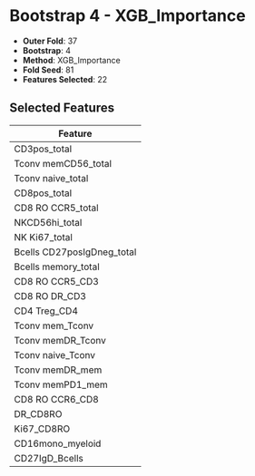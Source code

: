 # Bootstrap 4 - XGB_Importance

- **Outer Fold**: 37
- **Bootstrap**: 4
- **Method**: XGB_Importance
- **Fold Seed**: 81
- **Features Selected**: 22

## Selected Features

| Feature |
|---------|
| CD3pos_total |
| Tconv memCD56_total |
| Tconv naive_total |
| CD8pos_total |
| CD8 RO CCR5_total |
| NKCD56hi_total |
| NK Ki67_total |
| Bcells CD27posIgDneg_total |
| Bcells memory_total |
| CD8 RO CCR5_CD3 |
| CD8 RO DR_CD3 |
| CD4 Treg_CD4 |
| Tconv mem_Tconv |
| Tconv memDR_Tconv |
| Tconv naive_Tconv |
| Tconv memDR_mem |
| Tconv memPD1_mem |
| CD8 RO CCR6_CD8 |
| DR_CD8RO |
| Ki67_CD8RO |
| CD16mono_myeloid |
| CD27IgD_Bcells |
